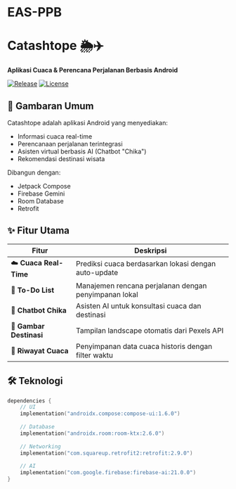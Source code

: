 # EAS-PPB

# Catashtope 🌦️✈️

**Aplikasi Cuaca & Perencana Perjalanan Berbasis Android**

[![Release](https://img.shields.io/badge/Release-v0.2.0-blue)](https://github.com/MHF2145/PPB-Assignment-2025/releases/tag/v0.2.0)
[![License](https://img.shields.io/badge/License-MIT-green)](LICENSE)

## 📱 Gambaran Umum
Catashtope adalah aplikasi Android yang menyediakan:
- Informasi cuaca real-time
- Perencanaan perjalanan terintegrasi
- Asisten virtual berbasis AI (Chatbot "Chika")
- Rekomendasi destinasi wisata

Dibangun dengan:
- Jetpack Compose
- Firebase Gemini
- Room Database
- Retrofit

## ✨ Fitur Utama
| Fitur | Deskripsi |
|-------|-----------|
| ☁️ **Cuaca Real-Time** | Prediksi cuaca berdasarkan lokasi dengan auto-update |
| 📝 **To-Do List** | Manajemen rencana perjalanan dengan penyimpanan lokal |
| 🤖 **Chatbot Chika** | Asisten AI untuk konsultasi cuaca dan destinasi |
| 🌄 **Gambar Destinasi** | Tampilan landscape otomatis dari Pexels API |
| 🔄 **Riwayat Cuaca** | Penyimpanan data cuaca historis dengan filter waktu |

## 🛠️ Teknologi
```kotlin
dependencies {
    // UI
    implementation("androidx.compose:compose-ui:1.6.0")
    
    // Database
    implementation("androidx.room:room-ktx:2.6.0")
    
    // Networking
    implementation("com.squareup.retrofit2:retrofit:2.9.0")
    
    // AI
    implementation("com.google.firebase:firebase-ai:21.0.0")
}
